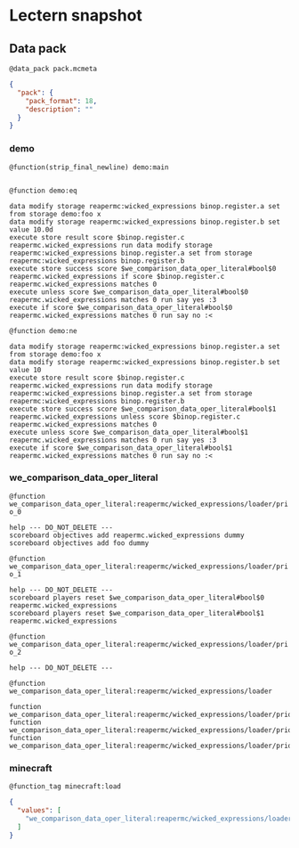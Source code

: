 # Lectern snapshot

## Data pack

`@data_pack pack.mcmeta`

```json
{
  "pack": {
    "pack_format": 18,
    "description": ""
  }
}
```

### demo

`@function(strip_final_newline) demo:main`

```mcfunction

```

`@function demo:eq`

```mcfunction
data modify storage reapermc:wicked_expressions binop.register.a set from storage demo:foo x
data modify storage reapermc:wicked_expressions binop.register.b set value 10.0d
execute store result score $binop.register.c reapermc.wicked_expressions run data modify storage reapermc:wicked_expressions binop.register.a set from storage reapermc:wicked_expressions binop.register.b
execute store success score $we_comparison_data_oper_literal#bool$0 reapermc.wicked_expressions if score $binop.register.c reapermc.wicked_expressions matches 0
execute unless score $we_comparison_data_oper_literal#bool$0 reapermc.wicked_expressions matches 0 run say yes :3
execute if score $we_comparison_data_oper_literal#bool$0 reapermc.wicked_expressions matches 0 run say no :<
```

`@function demo:ne`

```mcfunction
data modify storage reapermc:wicked_expressions binop.register.a set from storage demo:foo x
data modify storage reapermc:wicked_expressions binop.register.b set value 10
execute store result score $binop.register.c reapermc.wicked_expressions run data modify storage reapermc:wicked_expressions binop.register.a set from storage reapermc:wicked_expressions binop.register.b
execute store success score $we_comparison_data_oper_literal#bool$1 reapermc.wicked_expressions unless score $binop.register.c reapermc.wicked_expressions matches 0
execute unless score $we_comparison_data_oper_literal#bool$1 reapermc.wicked_expressions matches 0 run say yes :3
execute if score $we_comparison_data_oper_literal#bool$1 reapermc.wicked_expressions matches 0 run say no :<
```

### we_comparison_data_oper_literal

`@function we_comparison_data_oper_literal:reapermc/wicked_expressions/loader/prio_0`

```mcfunction
help --- DO_NOT_DELETE ---
scoreboard objectives add reapermc.wicked_expressions dummy
scoreboard objectives add foo dummy
```

`@function we_comparison_data_oper_literal:reapermc/wicked_expressions/loader/prio_1`

```mcfunction
help --- DO_NOT_DELETE ---
scoreboard players reset $we_comparison_data_oper_literal#bool$0 reapermc.wicked_expressions
scoreboard players reset $we_comparison_data_oper_literal#bool$1 reapermc.wicked_expressions
```

`@function we_comparison_data_oper_literal:reapermc/wicked_expressions/loader/prio_2`

```mcfunction
help --- DO_NOT_DELETE ---
```

`@function we_comparison_data_oper_literal:reapermc/wicked_expressions/loader`

```mcfunction
function we_comparison_data_oper_literal:reapermc/wicked_expressions/loader/prio_0
function we_comparison_data_oper_literal:reapermc/wicked_expressions/loader/prio_1
function we_comparison_data_oper_literal:reapermc/wicked_expressions/loader/prio_2
```

### minecraft

`@function_tag minecraft:load`

```json
{
  "values": [
    "we_comparison_data_oper_literal:reapermc/wicked_expressions/loader"
  ]
}
```
